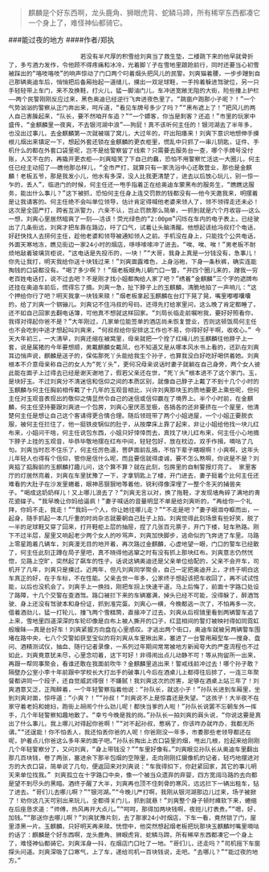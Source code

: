 > 麒麟是个好东西啊，龙头鹿角、狮眼虎背、蛇鳞马蹄，所有稀罕东西都凑它一个身上了，难怪神仙都骑它。

###能过夜的地方
####作者/郑执

						若没有半尺厚的积雪给刘爽当了救生垫，二楼跳下来的他早就骨折了，多亏酒力发作，令他顾不得疼痛和冰冷，光着脚丫子在雪地里踉跄前行，同时还要当心初雪被踩出的“咯吱咯吱”的响声惊动了门口两个叼着烟头把风儿的民警。刘爽猫着腰，一步步蹭到自己那辆奥迪车后，悄悄把后备厢抬起一道缝儿，摸出一双足球鞋，一手拎着躲进驾驶位，另一只手轻轻带上车门，来不及换鞋，打火儿，猛一脚油门儿，车冲进宽敞无阻的大街，险些撞上护栏——两个民警刚刚反应过来，黑色奥迪已经逆行飞奔进夜色里了。“跳窗户跑那小子呢？！”一个气势汹汹的警察从正门奔出来，呵斥道，“看见车牌号多少了吗？”“黑布遮上了！”把风儿的两人自己害臊起来，“队长，要不然咱开车追？”“一个嫖客，你当是刺客？还追！”市里的玩家中盛传，“金麒麟里一夜爽，不去银河湖中浪”——狗屁！真不该听何主任的！银河湖去了半年多，也没出过事儿，去金麒麟第一次就被端了窝儿，大过年的，吓出阳痿来！刘爽下意识地想伸手摸根儿烟出来镇定一下，想起外套还锁在金麒麟的更衣柜里，慌乱中只抓了一串儿钥匙，证件、手机什么的都在外套口袋里呢，岂不是给警察留了线索？只需要去服务台一查，哪个手牌号没付账，人又不在的，再撬开更衣柜——刘爽暗笑了下自己的蠢，恐怕不用警察忙活这一大圈儿，何主任已经主动招了——瞧他那怂样儿，“全市严打，就算只有一家洗浴中心还敢营业，那也是金麒麟！老板五爷，那是我发小儿，他水有多深，没人比我更清楚了，进去以后放心玩儿，别一惊一乍的，丢人”，临进门的时候，何主任还一甩手指着正在给奥迪车蒙黑布的服务生，“瞧瞧这服务，能出什么事儿？”这下被抓，恐怕何主任身上连交罚款的钱都没有——他今天邀我来，明摆着是让我请客的。何主任绝不会叫单位领导，估计肯定得喊他老婆来领人了，领不领得走还未必！这次是全国严打，跨省互派警力，六亲不认，岂止罚款那么简单，一抓到就是六个月收容——这么一想，刘爽心里居然暗爽了一刻——活该！荧光绿色的“2:00pm”闪烁在车内的电子表上，已经驶出了几条街远，刘爽才把车靠在路边，吁了口气，试着让头脑清醒。他想起该给冯叔打个电话，好赶快找人去捞何主任，趁他老婆和领导被通知领人之前。手机没在身上，只能找个公共电话，外面天寒地冻，瞧见街边一家24小时的烟店，哆哆嗦嗦冲了进去。“唉、唉、唉！”男老板不耐烦地敲着玻璃货柜说，“这电话是先投币的，一块！”“大哥，我身上真是一分钱没有，急事儿！你先让我打，明天我给你送十块钱过来！”刘爽面露难色，上身浴袍，下身一条秋裤，确实连能掏钱的口袋都没有。“喝了多少啊？！”烟老板眼角儿朝门口一瞥，“开四个圈儿来的，蹭我一穷老百姓电话打，说不过去吧？不是刚才找小姐都掏给人家了吧？”绣着“金麒麟”三个字的遮牌布还挂在奥迪车前后，慌得忘了摘。刘爽一急，扯下脖子上的玉麒麟，清脆地拍了一声响儿：“这个押给你行了吧？明天我拿一块钱来赎！”烟老板拿起玉麒麟在台灯下晃了晃，嘴里嘟嘟囔囔的，给了刘爽一个钢镚儿。刘爽记不住冯叔的号码，还得先打给家里问，这么晚了肯定都睡了，还不如自己回家去翻电话簿，可他真不想就这样回家。“刘局长临走前嘱咐我，要好好照看你，我得对得起你爸不是？”大年刚过，几家单位能签单的酒店尚未恢复营业，否则这顿饭局何主任也不会吃到中途才想起叫刘爽来，“何叔叔给你安排这工作也不易，你得好好干啊，收收心。” 今天大年初三，一大清早，刘爽还缩在被窝里，母亲就把一个拴了红绳儿的玉麒麟往他脖子上一套，说是属猪的今年要想顺，男戴麒麟女戴凤，也不知道又是从哪本风水书上看的，还趴在刘爽耳边悄声说，麒麟是送子的，保佑那死丫头能给我生个孙子，也算我没白好吃好喝供着她。刘爽根本不介意母亲称自己的女人为“死丫头”，更何况母亲说话时妻子就躺在自己身旁，两个女人彼此能在面子上过得去已经是谢天谢地了，假若父亲还在世，“死丫头”根本进不了这个家门。玉，是块好玉。不过刘爽分不清迷信和信仰之间的本质区别，就像自己脖子上戴了不到十几个小时的玉麒麟与何主任胸前相传戴了十几年的玉观音相比，兴许刘爽那块玉的质地要更上乘些呢，但何主任对玉观音表现出的敬仰之情显然令自己的迷信或信仰赢在了境界上。半个小时前，在金麒麟，何主任坚持要跟刘爽进一个包房，刘爽心里厌恶至极，各搞各的还非要挤在一个屋里，他清楚何主任是想让自己这个客请得更合情合理。随后领班带了两个小姐进屋，一个小姐正要脱衣服，被何主任拦住了，他一挺铁皮锅似的肚子，从按摩床上靠了起来，非让小姐给他找一块儿红布来，小姐问干啥，何主任说包东西，小姐只好悻悻而去，真找了块儿红布来，何主任小心地摘下脖子上挂的玉观音，毕恭毕敬地摆在红布中间，轻轻包好，放在枕边，双手作揖，嘀咕了几句。刘爽当时忍不住乐了，何主任厉色道，菩萨面前乱搞，不怕下辈子瞎眼啊！小爽啊，这年头儿年轻人也得有个信仰，管你是信什么呢，而且要信就得虔诚，要不怎么熬啊，你说是不是？刘爽掂了掂胸前的玉麒麟打趣儿问，这个算不算？就在此刻，包房里的自制警报灯亮了。 家里客厅的灯居然亮着，刘爽在车里犹豫了一下，才拿钥匙上了楼，开门进去，妻子挺着个比何主任还难看的大肚子在沙发里蜷着，眼神恶狠狠地等着他，锐利得像深埋了一整个冬天的捕兽夹子。“喝成这奶奶样儿！又上哪儿浪去了？”刘爽无言以对，换了拖鞋，才发现墙角碎了满地的青花瓷碟子。“我早晚让你妈给逼疯！”妻子喊话的音量明显不单是给刘爽听的，“再给你一个礼拜，你妈不走，我走！”“我妈一个人，你让她往哪儿走？”“不走是吧？”妻子眼泪夺眶而出，一起身，随手抓起一本几斤重的时尚杂志就要朝自己肚子上拍。刘爽觉得此刻场景有些好笑，脱了一半的足球鞋又穿了回来，打开鞋柜上层的抽屉，捏了几张百元票子，开门下楼，轻车熟路。刚下不过半层，屋里又响起老少两个女人的吵骂声，刘爽加快脚步，逃命似的飞奔进了车里。马路上零星跑着几辆车，刘爽漫无目的地开着，再次路过金麒麟，心虚地望一眼，门口的警车已经散了，何主任此刻正蹲在局子里吧，真不晓得他逃窜之时有没有抓上那块红布。刘爽意志仍然恍惚，见路上空旷，突然起了飙车的性子。话说这辆奥迪还是父亲单位给配的，父亲不会开车，司机开了几年，刘爽只是摸过。近两年，但凡刘爽同学聚会，自己一定把奥迪开上，才终于明白这车真正的好，在于车标，不在性能。父亲去世一年多，公家终于想起该把车收回了，再不试试性能，以后也没机会了。刘爽手上一换挡，刚把车拐上快速干道，马上后悔了，前面十字路口处设了路障，十几个交警在查酒驾。路口被拦下来的车辆塞满，掉头已经不可能，没得躲了，醉酒驾驶、身上还没有驾驶本和身份证，抓到准完蛋。刘爽心一横，今晚都逃一次了，不怕再多一次，借着酒劲儿，猛一打轮儿，撞飞两个雪糕筒，直接冲了过去。刘爽从后视镜里看到两辆警车追了上来，雪地里四道深深的车轮印像是白布上被人撕开的口子，红蓝相间的警灯被映衬得如同霓虹般暧昧——真是台好车！刘爽紧握方向盘在心里感叹。才逃出两个街口，奥迪车就被另两辆警车围堵在路中央，七八个交警如获至宝似的将刘爽从车里揪出来，塞进了一台警用厢型车——搜身、盘问、酒精测试仪，抽血、随行记者录像，一系列过年期间常常被地方新闻夸大的严查流程也不过如此，刘爽竟意犹未尽，心里念叨着，这下可好！非得闹出点儿动静不可！等从拘留所一出来，再跟一帮同事聚会，看谁还敢在我面前吹牛？金麒麟里逃出来！警戒线前冲过去！哪个孙子敢？隔壁办公室小李十年前跟中学校长大打出手的破事儿今后在酒桌儿上都得往后排了，一连三年聚餐都讲同一个段子，还自觉威武得很！不嫌腻！我刘爽这次的厉害，足够在酒桌上站三年了！刘爽酒意又泛，正陶醉着，一个年轻警察指着他说：“孙队长，就这小子！”孙队长进到车厢里，坐到刘爽对面，惊呼道：“小爽？！”“孙叔！”刘爽说不上是惊喜还是失望。“这孩子！大半夜不在家守着老妈和媳妇，跑街上胡闹个什么劲儿呢！都快当爹的人啦！”孙队长说罢不忘朝车外一挥手，几个年轻警察知趣地散了。“幸亏今晚是我的岗。”孙队长一拍刘爽的肩头说，“你说这要是真出了什么事儿，我上哪儿对得起你爸啊！”“对不起孙叔，惹祸了，你该咋办就咋办，我都无所谓。”“还逞能！你不怕丢人，我还怕丢你爸的人呢！你爸刚没一年多，市委那些老领导都还在呢，护着点儿你爸这么多年来的面子吧。”孙队长掏出上衣口袋里的烟，甩出几根，捡起来给刚刚几个年轻警察分了，又问刘爽，“身上带钱没？”“车里好像有。”刘爽眼见孙队长从奥迪车里翻出那几百块钱，卷了两张，塞进余下那半包烟的空隙里，走向刚刚扛摄像机的记者，轻巧地摆进对方的大衣口袋，简单说了几句，便返回来对刘爽说：“车我得扣下，你赶紧回家，其它的事儿明天来单位找我。” 刘爽孤立在十字路口中央，像一个被当众遗弃的弃婴，四方宽阔马路的去向都是望不到尽头的黑暗。酒终于醒了大半，刘爽再也顶不住刺骨的寒风，远远拦下一辆出租车，钻了进去。“哥们儿去哪儿啊？”“银河湖。”“今晚儿严打啊，我刚从银河湖那边儿过来，场子被掀了！劝你这几天可别出来玩儿，全都得关门儿，抓到就悬！”刘爽整个身子顿时瘫软下来，蜷缩在后座恳求道：“师傅，热风再开大点儿。”“呵呵，那得加两块钱啊，夜班儿打表贵。”“嗯，好，加钱。”“那送你去哪儿啊？”刘爽犹豫片刻，去了那家24小时烟店，下车一看，竟然锁了门，屋里漆黑一片。玉麒麟，只好明天再来赎。恍惚中，他突然想起烟老板把玩那块玉麒麟时嘴里嘀咕的话了：麒麟是个好东西啊，龙头鹿角、狮眼虎背、蛇鳞马蹄，所有稀罕东西都凑它一个身上了，难怪神仙都骑它。刘爽浑身一抖，在烟店门口吐了一地。“哥们儿，还走吗？”司机摇下车窗探头问道。刘爽深吸了口寒气，上了车，递给司机一百块钱说，走吧。“去哪儿？”“能过夜的地方。”			  		